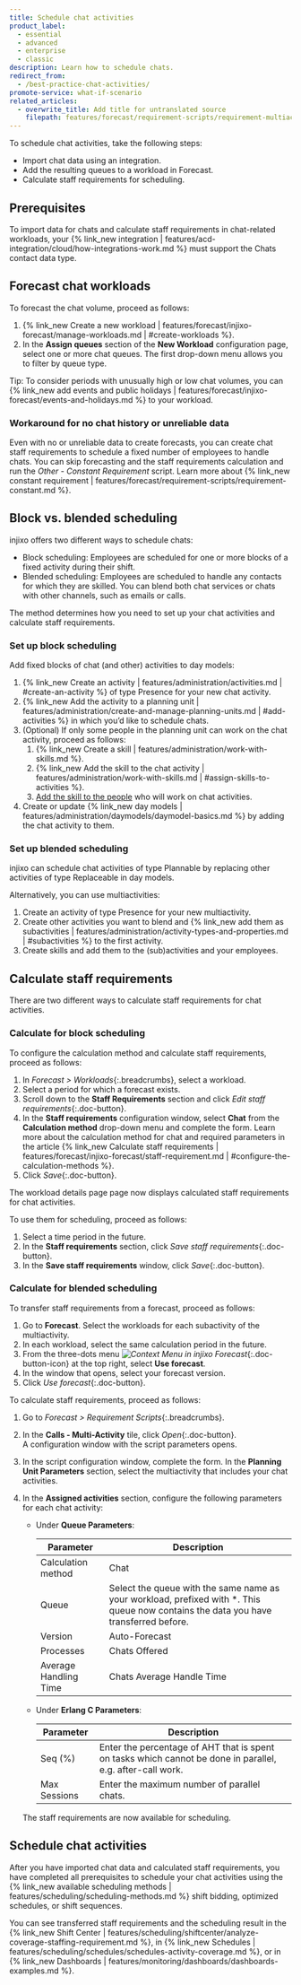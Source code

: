 ```yaml
---
title: Schedule chat activities
product_label:
  - essential
  - advanced
  - enterprise
  - classic
description: Learn how to schedule chats.
redirect_from:
  - /best-practice-chat-activities/
promote-service: what-if-scenario
related_articles:
  - overwrite_title: Add title for untranslated source
    filepath: features/forecast/requirement-scripts/requirement-multiactivity.md
---
```


To schedule chat activities, take the following steps:

- Import chat data using an integration.
- Add the resulting queues to a workload in Forecast.
- Calculate staff requirements for scheduling.

## Prerequisites

To import data for chats and calculate staff requirements in chat-related workloads, your {% link_new integration | features/acd-integration/cloud/how-integrations-work.md %} must support the Chats contact data type.

## Forecast chat workloads

To forecast the chat volume, proceed as follows:

1. {% link_new Create a new workload | features/forecast/injixo-forecast/manage-workloads.md | #create-workloads %}.
2. In the **Assign queues** section of the **New Workload** configuration page, select one or more chat queues. The first drop-down menu allows you to filter by queue type.

Tip: To consider periods with unusually high or low chat volumes, you can {% link_new add events and public holidays | features/forecast/injixo-forecast/events-and-holidays.md %} to your workload.

### Workaround for no chat history or unreliable data

Even with no or unreliable data to create forecasts, you can create chat staff requirements to schedule a fixed number of employees to handle chats. You can skip forecasting and the staff requirements calculation and run the _Other - Constant Requirement_ script. Learn more about {% link_new constant requirement | features/forecast/requirement-scripts/requirement-constant.md %}.

## Block vs. blended scheduling

injixo offers two different ways to schedule chats:

- Block scheduling: Employees are scheduled for one or more blocks of a fixed activity during their shift.
- Blended scheduling: Employees are scheduled to handle any contacts for which they are skilled. You can blend both chat services or chats with other channels, such as emails or calls.

The method determines how you need to set up your chat activities and calculate staff requirements.

### Set up block scheduling

Add fixed blocks of chat (and other) activities to day models:

1. {% link_new Create an activity | features/administration/activities.md | #create-an-activity %} of type Presence for your new chat activity.
2. {% link_new Add the activity to a planning unit | features/administration/create-and-manage-planning-units.md | #add-activities %} in which you’d like to schedule chats.
3. (Optional) If only some people in the planning unit can work on the chat activity, proceed as follows:
   1. {% link_new Create a skill | features/administration/work-with-skills.md %}.
   2. {% link_new Add the skill to the chat activity | features/administration/work-with-skills.md | #assign-skills-to-activities %}.
   3. [Add the skill to the people](/employee-overview#configure-employee-settings) who will work on chat activities.
4. Create or update {% link_new day models | features/administration/daymodels/daymodel-basics.md %} by adding the chat activity to them.

### Set up blended scheduling

injixo can schedule chat activities of type Plannable by replacing other activities of type Replaceable in day models.

Alternatively, you can use multiactivities:

1. Create an activity of type Presence for your new multiactivity.
2. Create other activities you want to blend and {% link_new add them as subactivities | features/administration/activity-types-and-properties.md | #subactivities %} to the first activity.
3. Create skills and add them to the (sub)activities and your employees.

## Calculate staff requirements

There are two different ways to calculate staff requirements for chat activities.

### Calculate for block scheduling

To configure the calculation method and calculate staff requirements, proceed as follows:

1. In _Forecast > Workloads_{:.breadcrumbs}, select a workload.
2. Select a period for which a forecast exists.
3.  Scroll down to the **Staff Requirements** section and click _Edit staff requirements_{:.doc-button}.
4.  In the **Staff requirements** configuration window, select **Chat** from the **Calculation method** drop-down menu and complete the form.
    Learn more about the calculation method for chat and required parameters in the article {% link_new Calculate staff requirements | features/forecast/injixo-forecast/staff-requirement.md | #configure-the-calculation-methods %}.
5.  Click _Save_{:.doc-button}.

The workload details page page now displays calculated staff requirements for chat activities.

To use them for scheduling, proceed as follows:
1. Select a time period in the future.
2. In the **Staff requirements** section, click _Save staff requirements_{:.doc-button}.
3. In the **Save staff requirements** window, click _Save_{:.doc-button}.

### Calculate for blended scheduling

To transfer staff requirements from a forecast, proceed as follows:

1. Go to **Forecast**. Select the workloads for each subactivity of the multiactivity.
2. In each workload, select the same calculation period in the future.
3. From the three-dots menu _![Context Menu in injixo Forecast](/assets/img/common/forecast/context-menu.svg)_{:.doc-button-icon} at the top right, select **Use forecast**.
4. In the window that opens, select your forecast version.
5. Click _Use forecast_{:.doc-button}.

To calculate staff requirements, proceed as follows:

1. Go to _Forecast > Requirement Scripts_{:.breadcrumbs}.
2. In the **Calls - Multi-Activity** tile, click _Open_{:.doc-button}.  
   A configuration window with the script parameters opens.
3. In the script configuration window, complete the form. In the **Planning Unit Parameters** section, select the multiactivity that includes your chat activities.
4. In the **Assigned activities** section, configure the following parameters for each chat activity:

   - Under **Queue Parameters**:

     | **Parameter**         | **Description**                                                                                                                       |
     | --------------------- | ------------------------------------------------------------------------------------------------------------------------------------- |
     | Calculation method    | Chat                                                                                                                                  |
     | Queue                 | Select the queue with the same name as your workload, prefixed with \*. This queue now contains the data you have transferred before. |
     | Version               | Auto-Forecast                                                                                                                         |
     | Processes             | Chats Offered                                                                                                                         |
     | Average Handling Time | Chats Average Handle Time                                                                                                             |

   - Under **Erlang C Parameters**:

     | **Parameter** | **Description**                                                                                            |
     | ------------- | ---------------------------------------------------------------------------------------------------------- |
     | Seq (%)       | Enter the percentage of AHT that is spent on tasks which cannot be done in parallel, e.g. after-call work. |
     | Max Sessions  | Enter the maximum number of parallel chats.                                                                |

   The staff requirements are now available for scheduling.

## Schedule chat activities

After you have imported chat data and calculated staff requirements, you have completed all prerequisites to schedule your chat activities using the {% link_new available scheduling methods | features/scheduling/scheduling-methods.md %} shift bidding, optimized schedules, or shift sequences.

You can see transferred staff requirements and the scheduling result in the {% link_new Shift Center | features/scheduling/shiftcenter/analyze-coverage-staffing-requirement.md %}, in {% link_new Schedules | features/scheduling/schedules/schedules-activity-coverage.md %}, or in {% link_new Dashboards | features/monitoring/dashboards/dashboards-examples.md %}.
